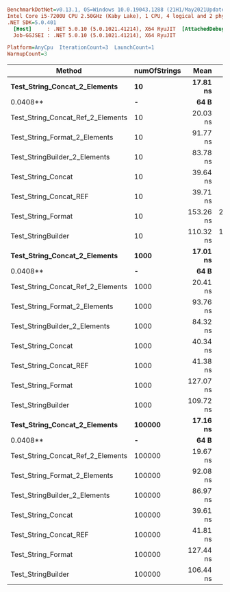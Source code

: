 ``` ini

BenchmarkDotNet=v0.13.1, OS=Windows 10.0.19043.1288 (21H1/May2021Update)
Intel Core i5-7200U CPU 2.50GHz (Kaby Lake), 1 CPU, 4 logical and 2 physical cores
.NET SDK=5.0.401
  [Host]     : .NET 5.0.10 (5.0.1021.41214), X64 RyuJIT  [AttachedDebugger]
  Job-GGJSEI : .NET 5.0.10 (5.0.1021.41214), X64 RyuJIT

Platform=AnyCpu  IterationCount=3  LaunchCount=1  
WarmupCount=3  

```

|                            Method | numOfStrings |      Mean |      Error |    StdDev |  Gen 0 |  Gen 1 | Allocated |
|---------------------------------- |------------- |----------:|-----------:|----------:|-------:|-------:|----------:|
|     **Test_String_Concat_2_Elements** |           **10** |  **17.81 ns** |   **9.027 ns** |  **0.495 ns** | **
0.0408** |      **-** |      **64 B** |
| Test_String_Concat_Ref_2_Elements |           10 |  20.03 ns |   5.682 ns |  0.311 ns | 0.0408 |      - |      64 B |
|     Test_String_Format_2_Elements |           10 |  91.77 ns |  15.007 ns |  0.823 ns | 0.0408 |      - |      64 B |
|     Test_StringBuilder_2_Elements |           10 |  83.78 ns |   1.895 ns |  0.104 ns | 0.1733 |      - |     272 B |
|                Test_String_Concat |           10 |  39.64 ns |   4.563 ns |  0.250 ns | 0.0561 | 0.0002 |      88 B |
|            Test_String_Concat_REF |           10 |  39.71 ns |   2.410 ns |  0.132 ns | 0.0561 | 0.0001 |      88 B |
|                Test_String_Format |           10 | 153.26 ns | 252.174 ns | 13.823 ns | 0.0560 |      - |      88 B |
|                Test_StringBuilder |           10 | 110.32 ns | 149.458 ns |  8.192 ns | 0.1887 |      - |     296 B |
|     **Test_String_Concat_2_Elements** |         **1000** |  **17.01 ns** |   **4.496 ns** |  **0.246 ns** | **
0.0408** |      **-** |      **64 B** |
| Test_String_Concat_Ref_2_Elements |         1000 |  20.41 ns |   2.247 ns |  0.123 ns | 0.0408 |      - |      64 B |
|     Test_String_Format_2_Elements |         1000 |  93.76 ns |  18.313 ns |  1.004 ns | 0.0408 |      - |      64 B |
|     Test_StringBuilder_2_Elements |         1000 |  84.32 ns |   7.467 ns |  0.409 ns | 0.1733 |      - |     272 B |
|                Test_String_Concat |         1000 |  40.34 ns |  19.595 ns |  1.074 ns | 0.0561 | 0.0002 |      88 B |
|            Test_String_Concat_REF |         1000 |  41.38 ns |  11.536 ns |  0.632 ns | 0.0561 | 0.0002 |      88 B |
|                Test_String_Format |         1000 | 127.07 ns |  42.680 ns |  2.339 ns | 0.0560 |      - |      88 B |
|                Test_StringBuilder |         1000 | 109.72 ns |  58.832 ns |  3.225 ns | 0.1887 |      - |     296 B |
|     **Test_String_Concat_2_Elements** |       **100000** |  **17.16 ns** |   **3.882 ns** |  **0.213 ns** | **
0.0408** |      **-** |      **64 B** |
| Test_String_Concat_Ref_2_Elements |       100000 |  19.67 ns |   2.685 ns |  0.147 ns | 0.0408 |      - |      64 B |
|     Test_String_Format_2_Elements |       100000 |  92.08 ns |  21.477 ns |  1.177 ns | 0.0408 |      - |      64 B |
|     Test_StringBuilder_2_Elements |       100000 |  86.97 ns |  16.809 ns |  0.921 ns | 0.1733 |      - |     272 B |
|                Test_String_Concat |       100000 |  39.61 ns |   5.029 ns |  0.276 ns | 0.0561 | 0.0002 |      88 B |
|            Test_String_Concat_REF |       100000 |  41.81 ns |  17.942 ns |  0.983 ns | 0.0561 | 0.0002 |      88 B |
|                Test_String_Format |       100000 | 127.44 ns |  50.893 ns |  2.790 ns | 0.0560 |      - |      88 B |
|                Test_StringBuilder |       100000 | 106.44 ns |  31.514 ns |  1.727 ns | 0.1887 |      - |     296 B |
